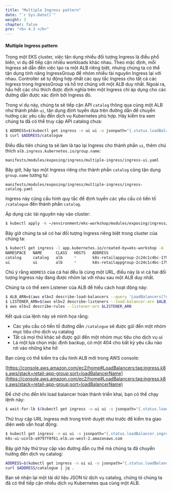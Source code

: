 ```yaml
---
title: "Multiple Ingress pattern"
date: "`r Sys.Date()`"
weight: 3
chapter: false
pre: "<b> 4.3 </b>"
---
```


#### Multiple Ingress pattern

Trong một EKS cluster, việc tận dụng nhiều đối tượng Ingress là điều phổ biến, ví dụ để tiếp cận nhiều workloads khác nhau. Theo mặc định, mỗi Ingress sẽ dẫn đến việc tạo ra một ALB riêng biệt, nhưng chúng ta có thể tận dụng tính năng IngressGroup để nhóm nhiều tài nguyên Ingress lại với nhau. Controller sẽ tự động hợp nhất các quy tắc Ingress cho tất cả các Ingress trong IngressGroup và hỗ trợ chúng với một ALB duy nhất. Ngoài ra, hầu hết các chú thích được định nghĩa trên một Ingress chỉ áp dụng cho các đường dẫn được xác định bởi Ingress đó.

Trong ví dụ này, chúng ta sẽ tiếp cận API `catalog` thông qua cùng một ALB như thành phần `ui`, tận dụng định tuyến dựa trên đường dẫn để chuyển hướng các yêu cầu đến dịch vụ Kubernetes phù hợp. Hãy kiểm tra xem chúng ta đã có thể truy cập API catalog chưa:

```bash expectError=true
$ ADDRESS=$(kubectl get ingress -n ui ui -o jsonpath="{.status.loadBalancer.ingress[*].hostname}{'\n'}")
$ curl $ADDRESS/catalogue
```

Điều đầu tiên chúng ta sẽ làm là tạo lại Ingress cho thành phần `ui`, thêm chú thích `alb.ingress.kubernetes.io/group.name`:

```file
manifests/modules/exposing/ingress/multiple-ingress/ingress-ui.yaml
```

Bây giờ, hãy tạo một Ingress riêng cho thành phần `catalog` cũng tận dụng `group.name` tương tự:

```file
manifests/modules/exposing/ingress/multiple-ingress/ingress-catalog.yaml
```

Ingress này cũng cấu hình quy tắc để định tuyến các yêu cầu có tiền tố `/catalogue` đến thành phần `catalog`.

Áp dụng các tài nguyên này vào cluster:

```bash timeout=180 hook=add-ingress hookTimeout=430
$ kubectl apply -k ~/environment/eks-workshop/modules/exposing/ingress/multiple-ingress
```

Bây giờ chúng ta sẽ có hai đối tượng Ingress riêng biệt trong cluster của chúng ta:

```bash
$ kubectl get ingress -l app.kubernetes.io/created-by=eks-workshop -A
NAMESPACE   NAME      CLASS   HOSTS   ADDRESS                                                              PORTS   AGE
catalog     catalog   alb     *       k8s-retailappgroup-2c24c1c4bc-17962260.us-west-2.elb.amazonaws.com   80      2m21s
ui          ui        alb     *       k8s-retailappgroup-2c24c1c4bc-17962260.us-west-2.elb.amazonaws.com   80      2m21s
```

Chú ý rằng `ADDRESS` của cả hai đều là cùng một URL, điều này là vì cả hai đối tượng Ingress này đang được nhóm lại với nhau sau một ALB duy nhất.

Chúng ta có thể xem Listener của ALB để hiểu cách hoạt động này:

```bash
$ ALB_ARN=$(aws elbv2 describe-load-balancers --query 'LoadBalancers[?contains(LoadBalancerName, `k8s-retailappgroup`) == `true`].LoadBalancerArn' | jq -r '.[0]')
$ LISTENER_ARN=$(aws elbv2 describe-listeners --load-balancer-arn $ALB_ARN | jq -r '.Listeners[0].ListenerArn')
$ aws elbv2 describe-rules --listener-arn $LISTENER_ARN
```

Kết quả của lệnh này sẽ minh họa rằng:

- Các yêu cầu có tiền tố đường dẫn `/catalogue` sẽ được gửi đến một nhóm mục tiêu cho dịch vụ catalog
- Tất cả mọi thứ khác sẽ được gửi đến một nhóm mục tiêu cho dịch vụ ui
- Là một lựa chọn mặc định backup, có một 404 cho bất kỳ yêu cầu nào rơi vào những khe hở

Bạn cũng có thể kiểm tra cấu hình ALB mới trong AWS console:

[https://console.aws.amazon.com/ec2/home#LoadBalancers:tag:ingress.k8s.aws/stack=retail-app-group;sort=loadBalancerName](https://console.aws.amazon.com/ec2/home#LoadBalancers:tag:ingress.k8s.aws/stack=retail-app-group;sort=loadBalancerName)

Để chờ cho đến khi load balancer hoàn thành triển khai, bạn có thể chạy lệnh này:

```bash
$ wait-for-lb $(kubectl get ingress -n ui ui -o jsonpath="{.status.loadBalancer.ingress[*].hostname}{'\n'}")
```

Thử truy cập URL Ingress mới trong trình duyệt như trước để kiểm tra giao diện web vẫn hoạt động:

```bash
$ kubectl get ingress -n ui ui -o jsonpath="{.status.loadBalancer.ingress[*].hostname}{'\n'}"
k8s-ui-uinlb-a9797f0f61.elb.us-west-2.amazonaws.com
```

Bây giờ hãy thử truy cập vào đường dẫn cụ thể mà chúng ta đã chuyển hướng đến dịch vụ catalog:

```bash
ADDRESS=$(kubectl get ingress -n ui ui -o jsonpath="{.status.loadBalancer.ingress[*].hostname}{'\n'}")
curl $ADDRESS/catalogue | jq .

```

Bạn sẽ nhận lại một tải dữ liệu JSON từ dịch vụ catalog, chứng tỏ chúng ta đã có thể tiếp cận nhiều dịch vụ Kubernetes qua cùng một ALB.